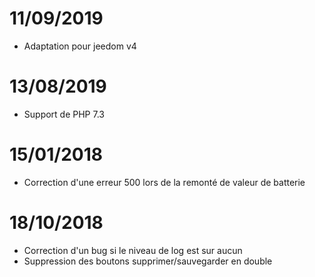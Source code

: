# 11/09/2019

- Adaptation pour jeedom v4

# 13/08/2019

- Support de PHP 7.3

# 15/01/2018

- Correction d'une erreur 500 lors de la remonté de valeur de batterie

# 18/10/2018

- Correction d'un bug si le niveau de log est sur aucun
- Suppression des boutons supprimer/sauvegarder en double
